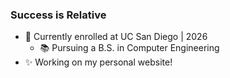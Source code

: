 ### Success is Relative

- 🔱 Currently enrolled at UC San Diego | 2026
  - 📚 Pursuing a B.S. in Computer Engineering
- ✨ Working on my personal website!
